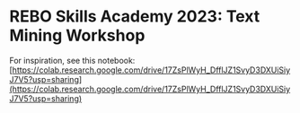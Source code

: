 # REBO Skills Academy 2023: Text Mining Workshop

For inspiration, see this notebook: [https://colab.research.google.com/drive/17ZsPlWyH_DfflJZ1SvyD3DXUiSiyJ7V5?usp=sharing](https://colab.research.google.com/drive/17ZsPlWyH_DfflJZ1SvyD3DXUiSiyJ7V5?usp=sharing)
